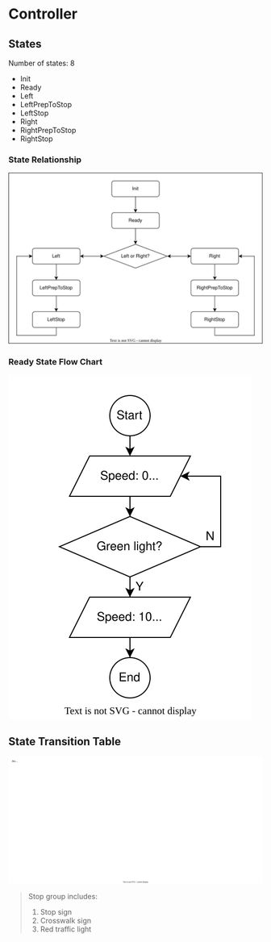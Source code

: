 # Controller

## States

Number of states: 8

- Init
- Ready
- Left
- LeftPrepToStop
- LeftStop
- Right
- RightPrepToStop
- RightStop

### State Relationship

![stetes](./state_machine.svg)

### Ready State Flow Chart

![Ready](./ready_state.svg)

## State Transition Table

![table](./state_transition_table.svg)

> Stop group includes:
>
> 1. Stop sign
> 2. Crosswalk sign
> 3. Red traffic light
